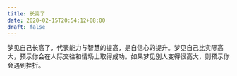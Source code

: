 ```yaml
---
title: 长高了
date: 2020-02-15T20:54:12+08:00
draft: false
---
```


梦见自己长高了，代表能力与智慧的提高，是自信心的提升。梦见自己比实际高大，预示你会在人际交往和情场上取得成功。如果梦见别人变得很高大，则预示你会遇到挫折。